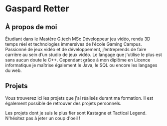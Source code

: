 # Gaspard Retter

## À propos de moi 

Étudiant dans le Mastère G.tech MSc Développeur jeu vidéo, rendu 3D temps réel et technologies immersives de l’école Gaming Campus. Passionné de jeux vidéo et de développement, j’entreprends de faire carrière au sein d’un studio de jeux vidéo. 
Le langage que j'utilise le plus est sans aucun doute le C++. 
Cependant grâce à mon diplôme en Licence informatique je maîtrise également le Java, le SQL ou encore les langages du web. 

## Projets
Vous trouverez ici les projets que j'ai réalisés durant ma formation.
Il est également possible de retrouver des projets personnels.

Les projets dont je suis le plus fier sont Kastagne et Tactical Legend. 
N'hésitez pas à jeter un coup d'oeil !
